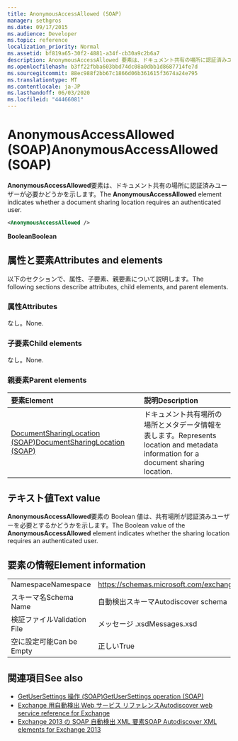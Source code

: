 ```yaml
---
title: AnonymousAccessAllowed (SOAP)
manager: sethgros
ms.date: 09/17/2015
ms.audience: Developer
ms.topic: reference
localization_priority: Normal
ms.assetid: bf819a65-30f2-4881-a34f-cb30a9c2b6a7
description: AnonymousAccessAllowed 要素は、ドキュメント共有の場所に認証済みユーザーが必要かどうかを示します。
ms.openlocfilehash: b3ff22fbba603bbd74dc08a0dbb1d8687714fe7d
ms.sourcegitcommit: 88ec988f2bb67c1866d06b361615f3674a24e795
ms.translationtype: MT
ms.contentlocale: ja-JP
ms.lasthandoff: 06/03/2020
ms.locfileid: "44466081"
---
```

# <a name="anonymousaccessallowed-soap"></a><span data-ttu-id="3a916-103">AnonymousAccessAllowed (SOAP)</span><span class="sxs-lookup"><span data-stu-id="3a916-103">AnonymousAccessAllowed (SOAP)</span></span>

<span data-ttu-id="3a916-104">**AnonymousAccessAllowed**要素は、ドキュメント共有の場所に認証済みユーザーが必要かどうかを示します。</span><span class="sxs-lookup"><span data-stu-id="3a916-104">The **AnonymousAccessAllowed** element indicates whether a document sharing location requires an authenticated user.</span></span> 
  
```XML
<AnonymousAccessAllowed /> 
```

 <span data-ttu-id="3a916-105">**Boolean**</span><span class="sxs-lookup"><span data-stu-id="3a916-105">**Boolean**</span></span>
## <a name="attributes-and-elements"></a><span data-ttu-id="3a916-106">属性と要素</span><span class="sxs-lookup"><span data-stu-id="3a916-106">Attributes and elements</span></span>

<span data-ttu-id="3a916-107">以下のセクションで、属性、子要素、親要素について説明します。</span><span class="sxs-lookup"><span data-stu-id="3a916-107">The following sections describe attributes, child elements, and parent elements.</span></span>
  
### <a name="attributes"></a><span data-ttu-id="3a916-108">属性</span><span class="sxs-lookup"><span data-stu-id="3a916-108">Attributes</span></span>

<span data-ttu-id="3a916-109">なし。</span><span class="sxs-lookup"><span data-stu-id="3a916-109">None.</span></span>
  
### <a name="child-elements"></a><span data-ttu-id="3a916-110">子要素</span><span class="sxs-lookup"><span data-stu-id="3a916-110">Child elements</span></span>

<span data-ttu-id="3a916-111">なし。</span><span class="sxs-lookup"><span data-stu-id="3a916-111">None.</span></span>
  
### <a name="parent-elements"></a><span data-ttu-id="3a916-112">親要素</span><span class="sxs-lookup"><span data-stu-id="3a916-112">Parent elements</span></span>

|<span data-ttu-id="3a916-113">**要素**</span><span class="sxs-lookup"><span data-stu-id="3a916-113">**Element**</span></span>|<span data-ttu-id="3a916-114">**説明**</span><span class="sxs-lookup"><span data-stu-id="3a916-114">**Description**</span></span>|
|:-----|:-----|
|[<span data-ttu-id="3a916-115">DocumentSharingLocation (SOAP)</span><span class="sxs-lookup"><span data-stu-id="3a916-115">DocumentSharingLocation (SOAP)</span></span>](documentsharinglocation-soap.md) <br/> |<span data-ttu-id="3a916-116">ドキュメント共有場所の場所とメタデータ情報を表します。</span><span class="sxs-lookup"><span data-stu-id="3a916-116">Represents location and metadata information for a document sharing location.</span></span>  <br/> |
   
## <a name="text-value"></a><span data-ttu-id="3a916-117">テキスト値</span><span class="sxs-lookup"><span data-stu-id="3a916-117">Text value</span></span>

<span data-ttu-id="3a916-118">**AnonymousAccessAllowed**要素の Boolean 値は、共有場所が認証済みユーザーを必要とするかどうかを示します。</span><span class="sxs-lookup"><span data-stu-id="3a916-118">The Boolean value of the **AnonymousAccessAllowed** element indicates whether the sharing location requires an authenticated user.</span></span> 
  
## <a name="element-information"></a><span data-ttu-id="3a916-119">要素の情報</span><span class="sxs-lookup"><span data-stu-id="3a916-119">Element information</span></span>

|||
|:-----|:-----|
|<span data-ttu-id="3a916-120">Namespace</span><span class="sxs-lookup"><span data-stu-id="3a916-120">Namespace</span></span>  <br/> |https://schemas.microsoft.com/exchange/2010/Autodiscover  <br/> |
|<span data-ttu-id="3a916-121">スキーマ名</span><span class="sxs-lookup"><span data-stu-id="3a916-121">Schema Name</span></span>  <br/> |<span data-ttu-id="3a916-122">自動検出スキーマ</span><span class="sxs-lookup"><span data-stu-id="3a916-122">Autodiscover schema</span></span>  <br/> |
|<span data-ttu-id="3a916-123">検証ファイル</span><span class="sxs-lookup"><span data-stu-id="3a916-123">Validation File</span></span>  <br/> |<span data-ttu-id="3a916-124">メッセージ .xsd</span><span class="sxs-lookup"><span data-stu-id="3a916-124">Messages.xsd</span></span>  <br/> |
|<span data-ttu-id="3a916-125">空に設定可能</span><span class="sxs-lookup"><span data-stu-id="3a916-125">Can be Empty</span></span>  <br/> |<span data-ttu-id="3a916-126">正しい</span><span class="sxs-lookup"><span data-stu-id="3a916-126">True</span></span>  <br/> |
   
## <a name="see-also"></a><span data-ttu-id="3a916-127">関連項目</span><span class="sxs-lookup"><span data-stu-id="3a916-127">See also</span></span>

- [<span data-ttu-id="3a916-128">GetUserSettings 操作 (SOAP)</span><span class="sxs-lookup"><span data-stu-id="3a916-128">GetUserSettings operation (SOAP)</span></span>](getusersettings-operation-soap.md)
- [<span data-ttu-id="3a916-129">Exchange 用自動検出 Web サービス リファレンス</span><span class="sxs-lookup"><span data-stu-id="3a916-129">Autodiscover web service reference for Exchange</span></span>](autodiscover-web-service-reference-for-exchange.md)
- [<span data-ttu-id="3a916-130">Exchange 2013 の SOAP 自動検出 XML 要素</span><span class="sxs-lookup"><span data-stu-id="3a916-130">SOAP Autodiscover XML elements for Exchange 2013</span></span>](soap-autodiscover-xml-elements-for-exchange-2013.md)

